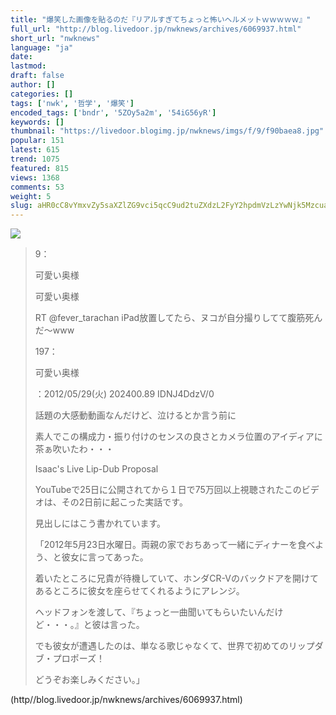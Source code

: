 ```yaml
---
title: "爆笑した画像を貼るのだ『リアルすぎてちょっと怖いヘルメットｗｗｗｗｗ』"
full_url: "http://blog.livedoor.jp/nwknews/archives/6069937.html"
short_url: "nwknews"
language: "ja"
date: 
lastmod: 
draft: false
author: []
categories: []
tags: ['nwk', '哲学', '爆笑']
encoded_tags: ['bndr', '5ZOy5a2m', '54iG56yR']
keywords: []
thumbnail: "https://livedoor.blogimg.jp/nwknews/imgs/f/9/f90baea8.jpg"
popular: 151
latest: 615
trend: 1075
featured: 815
views: 1368
comments: 53
weight: 5
slug: aHR0cC8vYmxvZy5saXZlZG9vci5qcC9ud2tuZXdzL2FyY2hpdmVzLzYwNjk5MzcuaHRtbA==
---
```


![](https://livedoor.blogimg.jp/nwknews/imgs/f/9/f90baea8.jpg)

<blockquote><p> 9：</p><p>可愛い奥様</p><p>可愛い奥様</p><p>RT @fever_tarachan iPad放置してたら、ヌコが自分撮りしてて腹筋死んだ～www</p><p> 197：</p><p>可愛い奥様</p><p>：2012/05/29(火) 202400.89 IDNJ4DdzV/0</p><p><b><p> </p></b><p><p>話題の大感動動画なんだけど、泣けるとか言う前に </p></p></p><p><p><p> 素人でこの構成力・振り付けのセンスの良さとカメラ位置のアイディアに茶ぁ吹いたわ・・・ </p></p></p><p><p><p> Isaac's Live Lip-Dub Proposal </p></p></p><p><p> <p>YouTubeで25日に公開されてから１日で75万回以上視聴されたこのビデオは、その2日前に起こった実話です。 </p></p></p><p><p><p> </p> <p>見出しにはこう書かれています。 </p></p></p><p><p><p> </p> <p>「2012年5月23日水曜日。両親の家でおちあって一緒にディナーを食べよう、と彼女に言ってあった。 </p></p></p><p><p><p> </p> <p>着いたところに兄貴が待機していて、ホンダCR-Vのバックドアを開けてあるところに彼女を座らせてくれるようにアレンジ。 </p></p></p><p><p><p> </p> <p>ヘッドフォンを渡して、『ちょっと一曲聞いてもらいたいんだけど・・・。』と彼は言った。 </p></p></p><p><p><p> </p> <p>でも彼女が遭遇したのは、単なる歌じゃなくて、世界で初めてのリップダブ・プロポーズ！</p></p></p><p><p><p>どうぞお楽しみください。」 </p></p></p></blockquote>

(http//blog.livedoor.jp/nwknews/archives/6069937.html)

